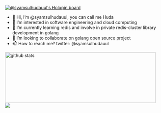 [![@syamsulhudauul's Holopin board](https://holopin.io/api/user/board?user=syamsulhudauul)](https://holopin.io/@syamsulhudauul)

- 👋 Hi, I’m @syamsulhudauul, you can call me Huda
- 👀 I’m interested in software engineering and cloud computing
- 🌱 I’m currently learning redis and involve in private redis-cluster library development in golang
- 💞️ I’m looking to collaborate on golang open source project
- 📫 How to reach me? twitter: @syamsulhudauul

<p>
  <img align="left" width="490" height="165" src="https://github-readme-stats.vercel.app/api/?username=syamsulhudauul&show_icons=true&title_color=fffffff&icon_color=000000&text_color=000000" alt="github stats"/>
  <a href="https://github.com/masteruul/github-readme-stats">
    <img align="center" src="https://github-readme-stats.anuraghazra1.vercel.app/api/top-langs/?username=syamsulhudauul" />
  </a>
  <p>


<!---
masteruul/masteruul is a ✨ special ✨ repository because its `README.md` (this file) appears on your GitHub profile.
You can click the Preview link to take a look at your changes.
--->
